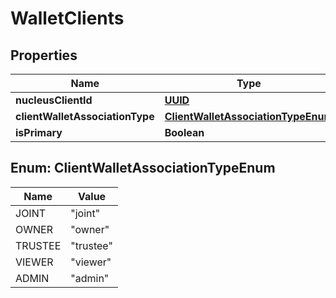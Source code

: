 
# WalletClients

## Properties
Name | Type | Description | Notes
------------ | ------------- | ------------- | -------------
**nucleusClientId** | [**UUID**](UUID.md) |  | 
**clientWalletAssociationType** | [**ClientWalletAssociationTypeEnum**](#ClientWalletAssociationTypeEnum) |  | 
**isPrimary** | **Boolean** |  |  [optional]


<a name="ClientWalletAssociationTypeEnum"></a>
## Enum: ClientWalletAssociationTypeEnum
Name | Value
---- | -----
JOINT | &quot;joint&quot;
OWNER | &quot;owner&quot;
TRUSTEE | &quot;trustee&quot;
VIEWER | &quot;viewer&quot;
ADMIN | &quot;admin&quot;



